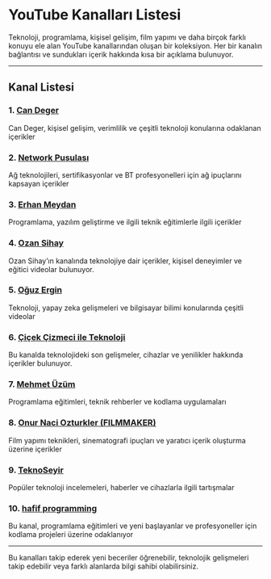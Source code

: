 # YouTube Kanalları Listesi

Teknoloji, programlama, kişisel gelişim, film yapımı ve daha birçok farklı konuyu ele alan YouTube kanallarından oluşan bir koleksiyon. Her bir kanalın bağlantısı ve sundukları içerik hakkında kısa bir açıklama bulunuyor.

---

## Kanal Listesi

### 1. <a href="https://www.youtube.com/@CanDeger" target="_blank">Can Deger</a>
Can Deger, kişisel gelişim, verimlilik ve çeşitli teknoloji konularına odaklanan içerikler

### 2. <a href="https://www.youtube.com/@NetworkPusulas%C4%B1" target="_blank">Network Pusulası</a>
Ağ teknolojileri, sertifikasyonlar ve BT profesyonelleri için ağ ipuçlarını kapsayan içerikler

### 3. <a href="https://www.youtube.com/@erhanmeydan" target="_blank">Erhan Meydan</a>
Programlama, yazılım geliştirme ve ilgili teknik eğitimlerle ilgili içerikler

### 4. <a href="https://www.youtube.com/@OzanSihay" target="_blank">Ozan Sihay</a>
Ozan Sihay’ın kanalında teknolojiye dair içerikler, kişisel deneyimler ve eğitici videolar bulunuyor.

### 5. <a href="https://www.youtube.com/@oguz_ergin" target="_blank">Oğuz Ergin</a>
Teknoloji, yapay zeka gelişmeleri ve bilgisayar bilimi konularında çeşitli videolar

### 6. <a href="https://www.youtube.com/@cicekileteknoloji" target="_blank">Çiçek Çizmeci ile Teknoloji</a>
Bu kanalda teknolojideki son gelişmeler, cihazlar ve yenilikler hakkında içerikler bulunuyor.

### 7. <a href="https://www.youtube.com/@mehmet%C3%BCz%C3%BCm" target="_blank">Mehmet Üzüm</a>
Programlama eğitimleri, teknik rehberler ve kodlama uygulamaları

### 8. <a href="https://www.youtube.com/@spunkram" target="_blank">Onur Naci Ozturkler (FILMMAKER)</a>
Film yapımı teknikleri, sinematografi ipuçları ve yaratıcı içerik oluşturma üzerine içerikler

### 9. <a href="https://www.youtube.com/@teknoseyir" target="_blank">TeknoSeyir</a>
Popüler teknoloji incelemeleri, haberler ve cihazlarla ilgili tartışmalar

### 10. <a href="https://www.youtube.com/@hafifprogramming" target="_blank">hafif programming</a>
Bu kanal, programlama eğitimleri ve yeni başlayanlar ve profesyoneller için kodlama projeleri üzerine odaklanıyor

---

Bu kanalları takip ederek yeni beceriler öğrenebilir, teknolojik gelişmeleri takip edebilir veya farklı alanlarda bilgi sahibi olabilirsiniz.
